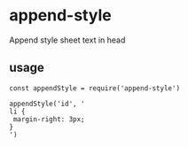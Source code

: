 # append-style
Append style sheet text in head

## usage 

```
const appendStyle = require('append-style')

appendStyle('id', '
li {
 margin-right: 3px;
}
')
```
